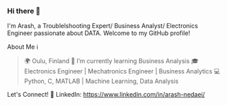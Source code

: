 ### Hi there 👋

I'm Arash, a Troublelshooting Expert/ Business Analyst/ Electronics Engineer passionate about DATA. Welcome to my GitHub profile!

About Me ℹ️
>🌍 Oulu, Finland
>🌱 I’m currently learning Business Analysis
>🎓 Electronics Engineer | Mechatronics Engineer | Business Analytics
>💻 Python, C, MATLAB | Machine Learning, Data Analysis

Let's Connect! 🤝
LinkedIn: https://www.linkedin.com/in/arash-nedaei/
